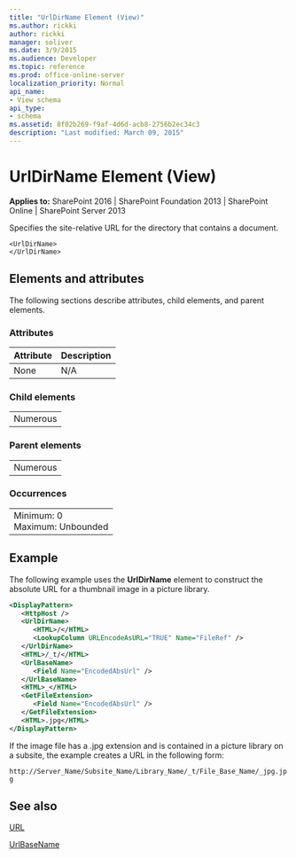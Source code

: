 ```yaml
---
title: "UrlDirName Element (View)"
ms.author: rickki
author: rickki
manager: soliver
ms.date: 3/9/2015
ms.audience: Developer
ms.topic: reference
ms.prod: office-online-server
localization_priority: Normal
api_name:
- View schema
api_type:
- schema
ms.assetid: 8f02b269-f9af-4d6d-acb8-2756b2ec34c3
description: "Last modified: March 09, 2015"
---
```


# UrlDirName Element (View)

 
  
 **Applies to:** SharePoint 2016 | SharePoint Foundation 2013 | SharePoint Online | SharePoint Server 2013
  
Specifies the site-relative URL for the directory that contains a document.
  
```
<UrlDirName>
</UrlDirName>
```

## Elements and attributes

The following sections describe attributes, child elements, and parent elements.

### Attributes

|**Attribute**|**Description**|
|:-----|:-----|
|None  <br/> |N/A  <br/> |
   
### Child elements

||
|:-----|
|Numerous |
   
### Parent elements

||
|:-----|
|Numerous |
   
### Occurrences

||
|:-----|
|Minimum: 0  <br/> Maximum: Unbounded  <br/> |
   
## Example

The following example uses the **UrlDirName** element to construct the absolute URL for a thumbnail image in a picture library. 
  
```XML
<DisplayPattern>
   <HttpHost />
   <UrlDirName>
      <HTML>/</HTML>
      <LookupColumn URLEncodeAsURL="TRUE" Name="FileRef" />
   </UrlDirName>
   <HTML>/_t/</HTML>
   <UrlBaseName>
      <Field Name="EncodedAbsUrl" />
   </UrlBaseName>
   <HTML>_</HTML>
   <GetFileExtension>
      <Field Name="EncodedAbsUrl" />
   </GetFileExtension>
   <HTML>.jpg</HTML>
</DisplayPattern>
```

If the image file has a .jpg extension and is contained in a picture library on a subsite, the example creates a URL in the following form:
  
 `http://Server_Name/Subsite_Name/Library_Name/_t/File_Base_Name/_jpg.jpg`
  
## See also



[URL](url-element-view.md)
  
[UrlBaseName](urlbasename-element-view.md)

